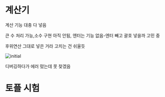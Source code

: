 # 계산기

계산 기능 대충 다 넣음

큰 수 처리 가능,소수 구현 아직 안됨, 엔터는 기능 없음-엔터 빼고 괄호 넣을까 고민 중

후위연산 그대로 넣은 거라 고치는 건 쉬울듯

![initial](https://user-images.githubusercontent.com/97094633/162253515-8964b7d6-209e-4087-8e95-c1d3e4a2d262.png)


디버깅하다가 에러 떴는데 못 찾겠음


# 토플 시험
